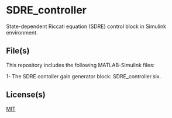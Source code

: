 # SDRE_controller

State-dependent Riccati equation (SDRE) control block in Simulink environment. 

## File(s)

This repository includes the following MATLAB-Simulink files: 

1- The SDRE contoller gain generator block: SDRE_controller.slx.

## License(s)

[MIT](https://choosealicense.com/licenses/mit/)
